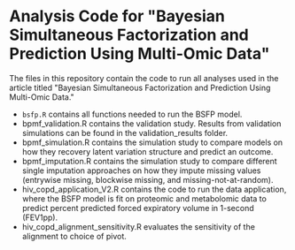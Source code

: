 # Analysis Code for "Bayesian Simultaneous Factorization and Prediction Using Multi-Omic Data"

The files in this repository contain the code to run all analyses used in the article titled "Bayesian Simultaneous Factorization and Prediction Using Multi-Omic Data." 

* `bsfp.R` contains all functions needed to run the BSFP model. 
* bpmf_validation.R contains the validation study. Results from validation simulations can be found in the validation_results folder. 
* bpmf_simulation.R contains the simulation study to compare models on how they recovery latent variation structure and predict an outcome. 
* bpmf_imputation.R contains the simulation study to compare different single imputation approaches on how they impute missing values (entrywise missing, blockwise missing, and missing-not-at-random).
* hiv_copd_application_V2.R contains the code to run the data application, where the BSFP model is fit on proteomic and metabolomic data to predict percent predicted forced expiratory volume in 1-second (FEV1pp). 
* hiv_copd_alignment_sensitivity.R evaluates the sensitivity of the alignment to choice of pivot. 
